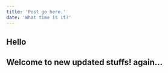 ```yaml
---
title: 'Post go here.'
date: 'What time is it?'
---
```


## Hello

## Welcome to new updated stuffs! again...